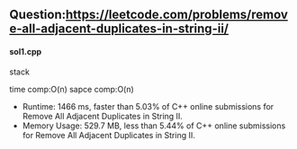 ## Question:https://leetcode.com/problems/remove-all-adjacent-duplicates-in-string-ii/

#### sol1.cpp
stack

time comp:O(n)
sapce comp:O(n)

* Runtime: 1466 ms, faster than 5.03% of C++ online submissions for Remove All Adjacent Duplicates in String II.
* Memory Usage: 529.7 MB, less than 5.44% of C++ online submissions for Remove All Adjacent Duplicates in String II.
